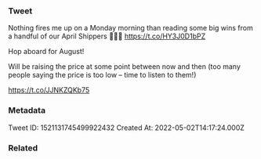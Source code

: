 ### Tweet
Nothing fires me up on a Monday morning than reading some big wins from a handful of our April Shippers 🚢🚢🚢 https://t.co/HY3J0D1bPZ

Hop aboard for August!

Will be raising the price at some point between now and then (too many people saying the price is too low – time to listen to them!)

https://t.co/JJNKZQKb75

### Metadata
Tweet ID: 1521131745499922432
Created At: 2022-05-02T14:17:24.000Z

### Related


